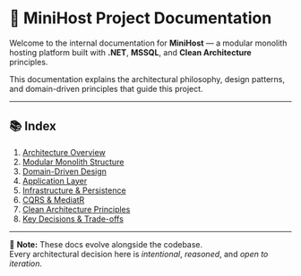 ﻿# 🧠 MiniHost Project Documentation

Welcome to the internal documentation for **MiniHost** — a modular monolith hosting platform built with **.NET**, **MSSQL**, and **Clean Architecture** principles.

This documentation explains the architectural philosophy, design patterns, and domain-driven principles that guide this project.

---

## 📚 Index

1. [Architecture Overview](01-architecture-overview.md)
2. [Modular Monolith Structure](02-modular-monolith-structure.md)
3. [Domain-Driven Design](03-domain-driven-design.md)
4. [Application Layer](04-application-layer.md)
5. [Infrastructure & Persistence](05-infrastructure-and-persistence.md)
6. [CQRS & MediatR](06-cqrs-and-mediatr.md)
7. [Clean Architecture Principles](07-clean-architecture-principles.md)
8. [Key Decisions & Trade-offs](08-key-decisions.md)

---

🧩 **Note:** These docs evolve alongside the codebase.  
Every architectural decision here is *intentional*, *reasoned*, and *open to iteration*.
